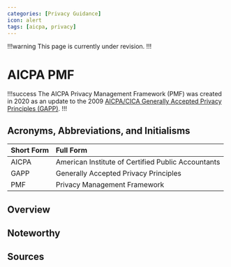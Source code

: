 ```yaml
---
categories: [Privacy Guidance]
icon: alert
tags: [aicpa, privacy]
---
```


!!!warning
This page is currently under revision.
!!!

# AICPA PMF

!!!success
The AICPA Privacy Management Framework (PMF) was created in 2020 as an update to the 2009 [AICPA/CICA Generally Accepted Privacy Principles (GAPP)](/guidance/aicpa-cica-gapp.md).
!!!

## Acronyms, Abbreviations, and Initialisms

Short Form | Full Form
:--- | :---
AICPA | American Institute of Certified Public Accountants
GAPP | Generally Accepted Privacy Principles
PMF | Privacy Management Framework

## Overview

## Noteworthy

## Sources